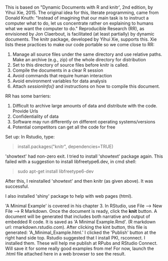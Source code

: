 This is based on "Dynamic Documents with R and knitr', 2nd edition, by Yihui Xie, 2015.
The original idea for this, literate programming,  came from Donald Knuth: "Instead of imagining that our main task is to instruct a computer what to do, let us concentrate rather on explaining to humans what we want the computer to do." Reproducible Research (RR), as envisioned by Jon Claerbout,  is facilitated (at least partially) by dynamic documents. The knitr package, developed by Yihui Xie, supports this. Xie lists these practices to make our code portable so we come close to RR:
1. Manage all source files under the same directory and use relative paths. Make an archive (e.g., zip) of the whole directory for distribution
2. Set to this directory of source files before knitr is called. 
3. Compile the documents in a clear R session
4. Avoid commands that require human interaction
5. Avoid environment variables for data analysis
6. Attach *sessionInfo()* and instructions on how to compile this document. 

RR has some barriers:
1. Difficult to archive large amounts of data and distribute with the code. Provide Urls
2. Confidentiality of data
3. Software may run differently on different operating systems/versions
4. Potential competitors can get all the code for free

Set up: In Rstudio, type: 
>install.packages("knitr", dependencies=TRUE)

'showtext' had non-zero exit. I tried to install 'showtext' package again. This failed with a suggestion to install libfreetype6.dev, in cmd shell:
>sudo apt-get install libfreetype6-dev

After this, I reinstalled 'showtext' and then knitr (as given above). It was successful. 

I also installed 'shiny' package to help with web pages (html). 

'A Minimal Example' is covered in his chapter 3. In RStudio, use File --> New File --> R Markdown. Once the document is ready, click the **knit** button. A document will be generated that includes both narrative and output of embedded R code. It is saved as 'A Minimal Example.Rmd'. (R markdown url: rmarkdown.rstudio.com). After clicking the kint button, this file is generated: 'A_Minimal_Example.html.' I clicked the 'Publish' button at the right hand side top. Rstudio suggested that I install PKI, rsconnect. I installed them. These will help me publish at RPubs and RStudio Connect. Will save it for some really good examples from me! For now, launch the .html file attached here in a web browser to see the result. 



